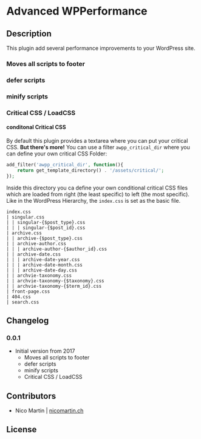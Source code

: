 # Advanced WPPerformance

## Description
This plugin add several performance improvements to your WordPress site.
### Moves all scripts to footer
### defer scripts
### minify scripts
### Critical CSS / LoadCSS
#### conditonal Critical CSS
By default this plugin provides a textarea where you can put your critical CSS.
**But there's more!** You can use a filter `awpp_critical_dir` where you can define your own critical CSS Folder:
```php
add_filter('awpp_critical_dir', function(){
    return get_template_directory() . '/assets/critical/';
});
```
Inside this directory you ca define your own conditional critical CSS files which are loaded from right (the least specific) to left (the most specific). Like in the WordPress Hierarchy, the `index.css` is set as the basic file.
```
index.css
| singular.css
| | singular-{$post_type}.css
| | | singular-{$post_id}.css
| archive.css
| | archive-{$post_type}.css
| | archive-author.css
| | | archive-author-{$author_id}.css
| | archive-date.css
| | | archive-date-year.css
| | | archive-date-month.css
| | | archive-date-day.css
| | archvie-taxonomy.css
| | archvie-taxonomy-{$taxonomy}.css
| | archvie-taxonomy-{$term_id}.css
| front-page.css
| 404.css
| search.css
```

## Changelog

### 0.0.1
* Initial version from 2017
    * Moves all scripts to footer
    * defer scripts
    * minify scripts
    * Critical CSS / LoadCSS

## Contributors
* Nico Martin | [nicomartin.ch](https://www.nicomartin.ch)

## License
